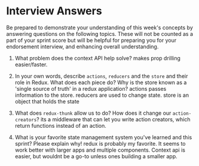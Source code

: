 # Interview Answers
Be prepared to demonstrate your understanding of this week's concepts by answering questions on the following topics. These will not be counted as a part of your sprint score but will be helpful for preparing you for your endorsement interview, and enhancing overall understanding.

1. What problem does the context API help solve?
  makes prop drilling easier/faster.

2. In your own words, describe `actions`, `reducers` and the `store` and their role in Redux. What does each piece do? Why is the store known as a 'single source of truth' in a redux application?
  actions passes information to the store. 
  reducers are used to change state.
  store is an object that holds the state 

3. What does `redux-thunk` allow us to do? How does it change our `action-creators`?
  its a middleware that can let you write action creators, which return functions instead of an action.

4. What is your favorite state management system you've learned and this sprint? Please explain why!
  redux is probably my favorite. It seems to work better with larger apps and multiple components. Context api is easier, but wouldnt be a go-to unless ones building a smaller app.